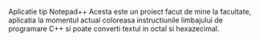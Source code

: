 Aplicatie tip Notepad++
Acesta este un proiect facut de mine la facultate, aplicatia la momentul actual coloreasa instructiunile limbajului de programare C++ si poate converti textul in octal si hexazecimal.
